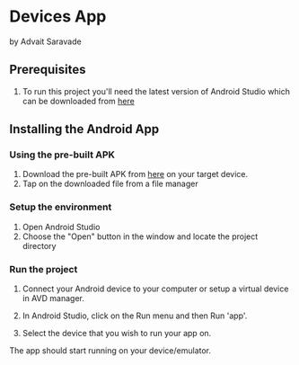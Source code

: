 # Devices App
by Advait Saravade

## Prerequisites
1. To run this project you'll need the latest version of Android Studio which can be downloaded from [here](https://developer.android.com/studio)

## Installing the Android App
### Using the pre-built APK
1. Download the pre-built APK from [here](https://raw.githubusercontent.com/advaitsaravade/Devices-Compose-Kotlin/main/build.apk) on your target device.
2. Tap on the downloaded file from a file manager

### Setup the environment
1. Open Android Studio
2. Choose the "Open" button in the window and locate the project directory

### Run the project
1. Connect your Android device to your computer or setup a virtual device in AVD manager.

2. In Android Studio, click on the Run menu and then Run 'app'.

3. Select the device that you wish to run your app on.

The app should start running on your device/emulator.